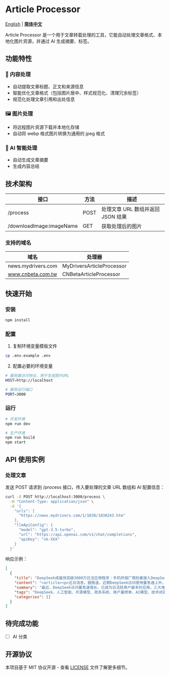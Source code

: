 # Article Processor

[English](README.md) | **[简体中文](README_zh-CN.md)**

Article Processor 是一个用于文章转载处理的工具，它能自动处理文章格式、本地化图片资源，并通过 AI 生成摘要、标签。

## 功能特性

### 📝 内容处理
- 自动提取文章标题、正文和来源信息
- 智能优化文章格式（包括图片居中、样式规范化、清理冗余标签）
- 规范化处理文章引用和出处信息

### 🖼️ 图片处理
- 将远程图片资源下载并本地化存储
- 自动将 webp 格式图片转换为通用的 jpeg 格式

### 🤖 AI 智能处理
- 自动生成文章摘要
- 生成内容总结

## 技术架构

| 接口                     | 方法 | 描述                              |
| ------------------------ | ---- | --------------------------------- |
| /process                 | POST | 处理文章 URL 数组并返回 JSON 结果 |
| /downloadImage:imageName | GET  | 获取处理后的图片                  |

### 支持的域名

| 域名               | 处理器                    |
| ------------------ | ------------------------- |
| news.mydrivers.com | MyDriversArticleProcessor |
| www.cnbeta.com.tw  | CNBetaArticleProcessor    |

## 快速开始

### 安装

```bash
npm install
```

### 配置

1. 复制环境变量模板文件

```bash
cp .env.example .env
```

2. 配置必要的环境变量

```bash
# 服务器访问地址，用于生成图片URL
HOST=http://localhost

# 服务运行端口
PORT=3000
```

### 运行

```bash
# 开发环境
npm run dev

# 生产环境
npm run build
npm start
```

## API 使用实例

### 处理文章

发送 POST 请求到 /process 接口，传入要处理的文章 URL 数组和 AI 配置信息：

```bash
curl -X POST http://localhost:3000/process \
  -H "Content-Type: application/json" \
  -d '{
    "urls": [
      "https://news.mydrivers.com/1/1030/1030243.htm"
    ],
    "llmApiConfig": {
      "model": "gpt-3.5-turbo",
      "url": "https://api.openai.com/v1/chat/completions", 
      "apiKey": "sk-XXX"
    }
  }'
```

响应示例：

```json
[
  {
    "title": "DeepSeek成最快突破3000万日活应用程序：手机终端厂商抢着接入DeepSeek",
    "content": "<article><p>近日消息，据报道，近期DeepSeek访问使用量急速上升，<span><strong>已经成为目前最快突破3000万日活跃用户量的应用程序。</strong></span></p><p>与此同时，<strong>三家基础电信企业已全面接入国产开源大模型DeepSeek，手机、PC等终端厂商也在积极拥抱DeepSeek，</strong>一些地方政府也开始在政务系统部署DeepSeek。</p><p>比如深圳龙岗区政务服务和数据管理局已经在上线了Deepseek-R1全尺寸模型，成为广东首个在政务信创环境下部署该模型的政府部门单位。</p><p>业内人士表示，DeepSeek的开源模式大幅降低了人工智能进入各行业的门槛，相关的政府和企业级应用有望出现裂变式增长。</p><p>截至目前，在国内市场，DeepSeek直接刷新了豆包、Kimi和文心一言等国内大模型的用户量榜单，2025年1月，DeepSeek月均活跃用户数跃居第一。</p><p>据了解，DeepSeek以3%的成本做出了接近ChatGPT o1水平的模型。低成本便可调校出足够好的AI模型，也让技术闭源的OpenAI和用昂贵算力及CUDA生态拉高壁垒的英伟达神话不攻自破，DeepSeek的成功，让硅谷高管对算力不计成本的投入，一度集体遭到了投资者的质疑。</p>                        <footer>自 快科技</footer></article>",
    "summary": "最近，DeepSeek访问量急速增长，已成为日活跃用户最多的应用。三大电信企业和终端厂商纷纷接入DeepSeek，政府部门也开始部署。深圳龙岗区政务局率先上线DeepSeek-R1模型，成为广东首个政府单位采用该模型。DeepSeek的开源模式降低了AI应用门槛，预计政企级应用将大幅增长。在国内市场，DeepSeek已超越其他大模型，2025年1月成为月活跃用户最多的模型。其低成本和高性能令人印象深刻，挑战了传统AI公司的壁垒，引起了投资者的关注。",
    "tags": "DeepSeek、人工智能、开源模型、政务系统、用户量榜单、AI模型、技术闭源",
    "categories": []
  }
]
```

## 待完成功能

- [ ] AI 分类

## 开源协议

本项目基于 MIT 协议开源 - 查看 [LICENSE](LICENSE) 文件了解更多细节。
